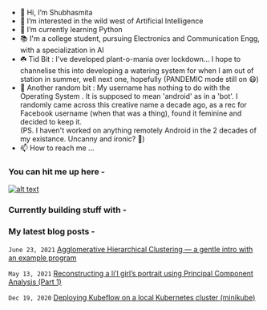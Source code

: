 - 👋 Hi, I’m Shubhasmita
- 👀 I’m interested in the wild west of Artificial Intelligence
- 🌱 I’m currently learning Python
- 📚 I'm a college student, pursuing Electronics and Communication Engg, with a specialization in AI
- ☘️ Tid Bit : I've developed plant-o-mania over lockdown... I hope to channelise this into developing a watering system for when I am out of station in summer, well next one, hopefully (PANDEMIC mode still on 😷)
- 💭 Another random bit : My username has nothing to do with the Operating System . It is supposed to mean 'android' as in a 'bot'. I randomly came across this creative name a decade ago, as a rec for Facebook username (when that was a thing), found it feminine and decided to keep it.  
(PS. I haven't worked on anything remotely Android in the 2 decades of my existance. Uncanny and ironic? 🤷)
- 📫 How to reach me ...  

### You can hit me up here -
[![alt text][1.1]][1]

[1.1]: http://i.imgur.com/tXSoThF.png

[1]: http://www.twitter.com/

### Currently building stuff with -

### My latest blog posts -
`June 23, 2021` [Agglomerative Hierarchical Clustering — a gentle intro with an example program](https://shubhasmitaroy.medium.com/agglomerative-hierarchical-clustering-a-gentle-intro-with-an-example-program-4b7afe35fd4b)

`May 13, 2021` [Reconstructing a li’l girl’s portrait using Principal Component Analysis (Part 1)](https://shubhasmitaroy.medium.com/reconstructing-a-lil-girl-s-portrait-using-principal-component-analysis-part-1-60d2baac85de)

`Dec 19, 2020` [Deploying Kubeflow on a local Kubernetes cluster (minikube)](https://levelup.gitconnected.com/deploying-kubeflow-on-a-local-kubernetes-cluster-minikube-a08605d69729)
<!---
AnneDroidd/AnneDroidd is a ✨ special ✨ repository because its `README.md` (this file) appears on your GitHub profile.
You can click the Preview link to take a look at your changes.
--->


